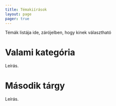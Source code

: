 ```yaml
---
title: Témakiírások
layout: page 
pager: true 
---
```


Témák  listája ide, zárójelben, hogy kinek választható

Valami kategória
=================

Leírás.

Második tárgy
=============

Leírás.


